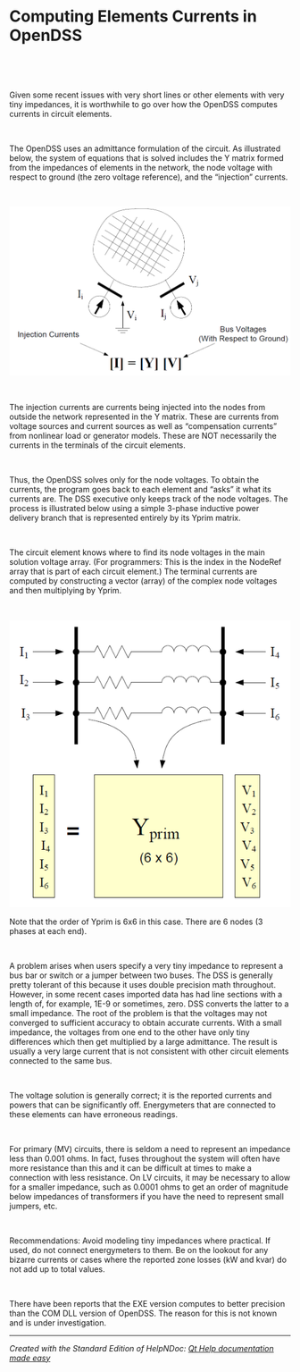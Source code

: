 # Computing Elements Currents in OpenDSS

&nbsp;

&nbsp;

Given some recent issues with very short lines or other elements with very tiny impedances, it is worthwhile to go over how the OpenDSS computes currents in circuit elements.

&nbsp;

The OpenDSS uses an admittance formulation of the circuit. As illustrated below, the system of equations that is solved includes the Y matrix formed from the impedances of elements in the network, the node voltage with respect to ground (the zero voltage reference), and the “injection” currents.

&nbsp;

![Image](<lib/NewItem115.png>)

&nbsp;

The injection currents are currents being injected into the nodes from outside the network represented in the Y matrix. These are currents from voltage sources and current sources as well as “compensation currents” from nonlinear load or generator models. These are NOT necessarily the currents in the terminals of the circuit elements.

&nbsp;

Thus, the OpenDSS solves only for the node voltages. To obtain the currents, the program goes back to each element and “asks” it what its currents are. The DSS executive only keeps track of the node voltages. The process is illustrated below using a simple 3-phase inductive power delivery branch that is represented entirely by its Yprim matrix.

&nbsp;

The circuit element knows where to find its node voltages in the main solution voltage array. (For programmers: This is the index in the NodeRef array that is part of each circuit element.) The terminal currents are computed by constructing a vector (array) of the complex node voltages and then multiplying by Yprim.

&nbsp;

![Image](<lib/NewItem116.png>)

Note that the order of Yprim is 6x6 in this case. There are 6 nodes (3 phases at each end).

&nbsp;

A problem arises when users specify a very tiny impedance to represent a bus bar or switch or a jumper between two buses. The DSS is generally pretty tolerant of this because it uses double precision math throughout. However, in some recent cases imported data has had line sections with a length of, for example, 1E-9 or sometimes, zero. DSS converts the latter to a small impedance. The root of the problem is that the voltages may not converged to sufficient accuracy to obtain accurate currents. With a small impedance, the voltages from one end to the other have only tiny differences which then get multiplied by a large admittance. The result is usually a very large current that is not consistent with other circuit elements connected to the same bus.

&nbsp;

The voltage solution is generally correct; it is the reported currents and powers that can be significantly off. Energymeters that are connected to these elements can have erroneous readings.

&nbsp;

For primary (MV) circuits, there is seldom a need to represent an impedance less than 0.001 ohms. In fact, fuses throughout the system will often have more resistance than this and it can be difficult at times to make a connection with less resistance. On LV circuits, it may be necessary to allow for a smaller impedance, such as 0.0001 ohms to get an order of magnitude below impedances of transformers if you have the need to represent small jumpers, etc.

&nbsp;

Recommendations: Avoid modeling tiny impedances where practical. If used, do not connect energymeters to them. Be on the lookout for any bizarre currents or cases where the reported zone losses (kW and kvar) do not add up to total values.

&nbsp;

There have been reports that the EXE version computes to better precision than the COM DLL version of OpenDSS. The reason for this is not known and is under investigation.

***
_Created with the Standard Edition of HelpNDoc: [Qt Help documentation made easy](<https://www.helpndoc.com/feature-tour/create-help-files-for-the-qt-help-framework>)_
